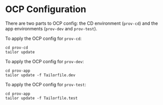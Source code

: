 # OCP Configuration

There are two parts to OCP config: the CD environment (`prov-cd`) and the app
environments (`prov-dev` and `prov-test`).

To apply the OCP config for `prov-cd`:
```
cd prov-cd
tailor update
```

To apply the OCP config for `prov-dev`:
```
cd prov-app
tailor update -f Tailorfile.dev
```

To apply the OCP config for `prov-test`:
```
cd prov-app
tailor update -f Tailorfile.test
```

